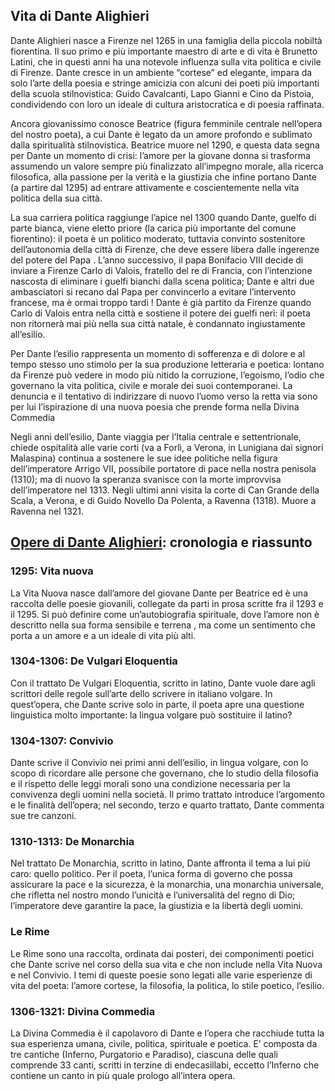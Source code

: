## **Vita di Dante Alighieri**

Dante Alighieri nasce a Firenze nel 1265 in una famiglia della piccola nobiltà fiorentina. Il suo primo e più importante maestro di arte e di vita è Brunetto Latini, che in questi anni ha una notevole influenza sulla vita politica e civile di Firenze. Dante cresce in un ambiente “cortese” ed elegante, impara da solo l’arte della poesia e stringe amicizia con alcuni dei poeti più importanti della scuola stilnovistica: Guido Cavalcanti, Lapo Gianni e Cino da Pistoia, condividendo con loro un ideale di cultura aristocratica e di poesia raffinata.

Ancora giovanissimo conosce Beatrice (figura femminile centrale nell’opera del nostro poeta), a cui Dante è legato da un amore profondo e sublimato dalla spiritualità stilnovistica. Beatrice muore nel 1290, e questa data segna per Dante un momento di crisi: l’amore per la giovane donna si trasforma assumendo un valore sempre più finalizzato all’impegno morale, alla ricerca filosofica, alla passione per la verità e la giustizia che infine portano Dante (a partire dal 1295\) ad entrare attivamente e coscientemente nella vita politica della sua città.

La sua carriera politica raggiunge l’apice nel 1300 quando Dante, guelfo di parte bianca, viene eletto priore (la carica più importante del comune fiorentino): il poeta è un politico moderato, tuttavia convinto sostenitore dell’autonomia della città di Firenze, che deve essere libera dalle ingerenze del potere del Papa . L’anno successivo, il papa Bonifacio VIII decide di inviare a Firenze Carlo di Valois, fratello del re di Francia, con l’intenzione nascosta di eliminare i guelfi bianchi dalla scena politica; Dante e altri due ambasciatori si recano dal Papa per convincerlo a evitare l’intervento francese, ma è ormai troppo tardi \! Dante è già partito da Firenze quando Carlo di Valois entra nella città e sostiene il potere dei guelfi neri: il poeta non ritornerà mai più nella sua città natale, è condannato ingiustamente all’esilio.

Per Dante l’esilio rappresenta un momento di sofferenza e di dolore e al tempo stesso uno stimolo per la sua produzione letteraria e poetica: lontano da Firenze può vedere in modo più nitido la corruzione, l’egoismo, l’odio che governano la vita politica, civile e morale dei suoi contemporanei. La denuncia e il tentativo di indirizzare di nuovo l’uomo verso la retta via sono per lui l’ispirazione di una nuova poesia che prende forma nella Divina Commedia

Negli anni dell’esilio, Dante viaggia per l’Italia centrale e settentrionale, chiede ospitalità alle varie corti (va a Forlì, a Verona, in Lunigiana dai signori Malaspina) continua a sostenere le sue idee politiche nella figura dell’imperatore Arrigo VII, possibile portatore di pace nella nostra penisola (1310); ma di nuovo la speranza svanisce con la morte improvvisa dell’imperatore nel 1313\. Negli ultimi anni visita la corte di Can Grande della Scala, a Verona, e di Guido Novello Da Polenta, a Ravenna (1318). Muore a Ravenna nel 1321\.

## [**Opere di Dante Alighieri**](http://appunti.studentville.it/approfondimenti/dante_e_le_opere-14/le_opere_di_dante_alighieri-347.htm)**: cronologia e riassunto**

### **1295: Vita nuova**

La Vita Nuova nasce dall’amore del giovane Dante per Beatrice ed è una raccolta delle poesie giovanili, collegate da parti in prosa scritte fra il 1293 e il 1295\. Si può definire come un’autobiografia spirituale, dove l’amore non è descritto nella sua forma sensibile e terrena , ma come un sentimento che porta a un amore e a un ideale di vita più alti.

### **1304-1306: De Vulgari Eloquentia**

Con il trattato De Vulgari Eloquentia, scritto in latino, Dante vuole dare agli scrittori delle regole sull’arte dello scrivere in italiano volgare. In quest’opera, che Dante scrive solo in parte, il poeta apre una questione linguistica molto importante: la lingua volgare può sostituire il latino?

### **1304-1307: Convivio**

Dante scrive il Convivio nei primi anni dell’esilio, in lingua volgare, con lo scopo di ricordare alle persone che governano, che lo studio della filosofia e il rispetto delle leggi morali sono una condizione necessaria per la convivenza degli uomini nella società. Il primo trattato introduce l’argomento e le finalità dell’opera; nel secondo, terzo e quarto trattato, Dante commenta sue tre canzoni.

### **1310-1313: De Monarchia**

Nel trattato De Monarchia, scritto in latino, Dante affronta il tema a lui più caro: quello politico. Per il poeta, l’unica forma di governo che possa assicurare la pace e la sicurezza, è la monarchia, una monarchia universale, che rifletta nel nostro mondo l’unicità e l’universalità del regno di Dio; l’imperatore deve garantire la pace, la giustizia e la libertà degli uomini.

### **Le Rime**

Le Rime sono una raccolta, ordinata dai posteri, dei componimenti poetici che Dante scrive nel corso della sua vita e che non include nella Vita Nuova e nel Convivio. I temi di queste poesie sono legati alle varie esperienze di vita del poeta: l’amore cortese, la filosofia, la politica, lo stile poetico, l’esilio.

### **1306-1321: Divina Commedia**

La Divina Commedia è il capolavoro di Dante e l’opera che racchiude tutta la sua esperienza umana, civile, politica, spirituale e poetica. E’ composta da tre cantiche (Inferno, Purgatorio e Paradiso), ciascuna delle quali comprende 33 canti, scritti in terzine di endecasillabi, eccetto l’Inferno che contiene un canto in più quale prologo all’intera opera.

